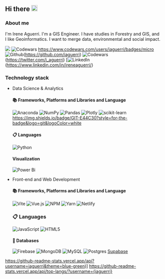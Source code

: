 ## Hi there <img src="https://raw.githubusercontent.com/MartinHeinz/MartinHeinz/master/wave.gif" width="20px"> 

### About me
I'm Irene Aguerri. I'm a GIS Engineer. I have studies in Forestry and GIS, and I like Geoinformatics. I want to merge data, environmental and social impact. 

<a href="mailto:ireneaguerri@gmail.com?"><img src="https://img.shields.io/badge/gmail-%23DD0031.svg?&style=flat-squared&logo=gmail&logoColor=white"/></a>
![Codewars](https://img.shields.io/badge/Codewars-B1361E?style=flat-square&logo=codewars&logoColor=black) https://www.codewars.com/users/iaguerri/badges/micro
![Github](https://img.shields.io/badge/GitHub-@iaguerri-success?style=flat-squared&logo=github)(https://github.com/iaguerri)
![Codewars](https://img.shields.io/badge/Twitter-@_i_aguerri-9cf?style=flat-squared&logo=twitter)(https://twitter.com/i_aguerri)
[![LinkedIn](https://img.shields.io/badge/Linked-In-blue?style=flat-squared&logo=linkedin)(https://www.linkedin.com/in/ireneaguerri/)




### Technology stack
- Data Science & Analytics
  #### 📚 Frameworks, Platforms and Libraries and Language
  ![Anaconda](https://img.shields.io/badge/Anaconda-%2344A833.svg?style=for-the-badge&logo=anaconda&logoColor=white)
  ![NumPy](https://img.shields.io/badge/numpy-%23013243.svg?style=for-the-badge&logo=numpy&logoColor=white)
  ![Pandas](https://img.shields.io/badge/pandas-%23150458.svg?style=for-the-badge&logo=pandas&logoColor=white)
  ![Plotly](https://img.shields.io/badge/Plotly-%233F4F75.svg?style=for-the-badge&logo=plotly&logoColor=white)
  ![scikit-learn](https://img.shields.io/badge/scikit--learn-%23F7931E.svg?style=for-the-badge&logo=scikit-learn&logoColor=white)
  https://img.shields.io/badge/GIT-E44C30?style=for-the-badge&logo=git&logoColor=white
  
  #### 📋 Languages
  ![Python](https://img.shields.io/badge/python-3670A0?style=for-the-badge&logo=python&logoColor=ffdd54)
  
  #### Visualization
  ![Power Bi](https://img.shields.io/badge/power_bi-F2C811?style=for-the-badge&logo=powerbi&logoColor=black)


- Front-end and Web Development
  #### 📚 Frameworks, Platforms and Libraries and Language
  ![Vite](https://img.shields.io/badge/vite-%23646CFF.svg?style=for-the-badge&logo=vite&logoColor=white)
  ![Vue.js](https://img.shields.io/badge/vuejs-%2335495e.svg?style=for-the-badge&logo=vuedotjs&logoColor=%234FC08D)
  ![NPM](https://img.shields.io/badge/NPM-%23000000.svg?style=for-the-badge&logo=npm&logoColor=white)
  ![Yarn](https://img.shields.io/badge/yarn-%232C8EBB.svg?style=for-the-badge&logo=yarn&logoColor=white)
  ![Netlify](https://img.shields.io/badge/netlify-%23000000.svg?style=for-the-badge&logo=netlify&logoColor=#00C7B7)
  
  ### 📋 Languages
  ![JavaScript](https://img.shields.io/badge/javascript-%23323330.svg?style=for-the-badge&logo=javascript&logoColor=%23F7DF1E)
  ![HTML5](https://img.shields.io/badge/html5-%23E34F26.svg?style=for-the-badge&logo=html5&logoColor=white)

  

  #### 💾 Databases
  ![Firebase](https://img.shields.io/badge/Firebase-039BE5?style=for-the-badge&logo=Firebase&logoColor=white)
  ![MongoDB](https://img.shields.io/badge/MongoDB-%234ea94b.svg?style=for-the-badge&logo=mongodb&logoColor=white)
  ![MySQL](https://img.shields.io/badge/mysql-%2300000f.svg?style=for-the-badge&logo=mysql&logoColor=white)
  ![Postgres](https://img.shields.io/badge/postgres-%23316192.svg?style=for-the-badge&logo=postgresql&logoColor=white)
  [Supabase](https://img.shields.io/badge/Supabase-3ECF8E?style=for-the-badge&logo=supabase&logoColor=white) 
  
  
 https://github-readme-stats.vercel.app/api?username=iaguerri&theme=blue-green)]
 https://github-readme-stats.vercel.app/api/top-langs/?username={iaguerri}
